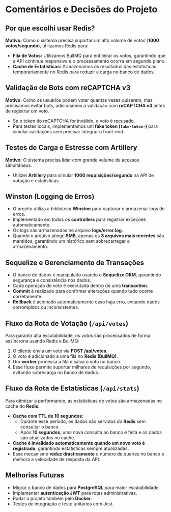 # Comentários e Decisões do Projeto

## Por que escolhi usar Redis?
**Motivo:** Como o sistema precisa suportar um alto volume de votos (**1000 votos/segundo**), utilizamos Redis para:

- **Fila de Votos:** Utilizamos BullMQ para enfileirar os votos, garantindo que a API continue responsiva e o processamento ocorra em segundo plano.
- **Cache de Estatísticas:** Armazenamos os resultados das estatísticas temporariamente no Redis para reduzir a carga no banco de dados.

## Validação de Bots com reCAPTCHA v3
**Motivo:** Como os usuários podem votar quantas vezes quiserem, mas precisamos evitar bots, adicionamos a validação com **reCAPTCHA v3** antes de registrar um voto.

- Se o token do reCAPTCHA for inválido, o voto é recusado.
- Para testes locais, implementamos um **fake token (`fake-token-`)** para simular validações sem precisar integrar o front-end.

## Testes de Carga e Estresse com Artillery
**Motivo:** O sistema precisa lidar com grande volume de acessos simultâneos.

- Utilizei **Artillery** para simular **1000 requisições/segundo** na API de votação e estatísticas.

## Winston (Logging de Erros)

- O projeto utiliza a biblioteca **Winston** para capturar e armazenar logs de erros.
- Implementado em todos os **controllers** para registrar exceções automaticamente.
- Os logs são armazenados no arquivo **logs/error.log**.
- Quando o arquivo atinge **5MB**, apenas os **3 arquivos mais recentes** são mantidos, garantindo um histórico sem sobrecarregar o armazenamento.

## Sequelize e Gerenciamento de Transações

- O banco de dados é manipulado usando o **Sequelize ORM**, garantindo segurança e consistência nos dados.
- Cada operação de voto é executada dentro de uma **transaction**.
- **Commit** é realizado para confirmar alterações quando tudo ocorre corretamente.
- **Rollback** é acionado automaticamente caso haja erro, evitando dados corrompidos ou inconsistentes.

## Fluxo da Rota de Votação (`/api/votes`)

Para garantir alta escalabilidade, os votos são processados de forma assíncrona usando Redis e BullMQ:

1. O cliente envia um voto via **POST /api/votes**.
2. O voto é adicionado a uma fila no **Redis (BullMQ)**.
3. Um **worker** processa a fila e salva o voto no banco.
4. Esse fluxo permite suportar milhares de requisições por segundo, evitando sobrecarga no banco de dados.

## Fluxo da Rota de Estatísticas (`/api/stats`)

Para otimizar a performance, as estatísticas de votos são armazenadas no cache do **Redis**:

- **Cache com TTL de 10 segundos:**
  - Durante esse período, os dados são servidos do **Redis** sem consultar o banco.
  - Após **10 segundos**, uma nova consulta ao banco é feita e os dados são atualizados no cache.
- **Cache é invalidado automaticamente quando um novo voto é registrado**, garantindo estatísticas sempre atualizadas.
- Esse mecanismo **reduz drasticamente** o número de queries no banco e melhora a velocidade de resposta da API.

## Melhorias Futuras

- Migrar o banco de dados para **PostgreSQL** para maior escalabilidade.
- Implementar **autenticação JWT** para rotas administrativas.
- Rodar o projeto também pelo **Docker**.
- Testes de integração e teste unitários com Jest.
